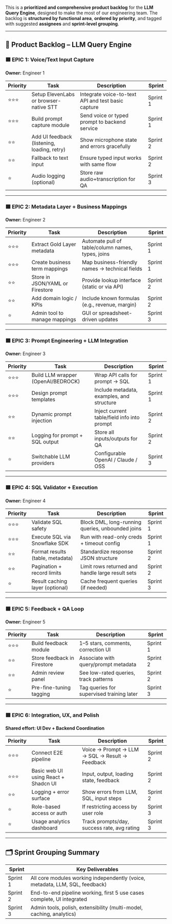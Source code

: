 This is a **prioritized and comprehensive product backlog** for the **LLM Query Engine**, designed to make the most of our engineering team. The backlog is **structured by functional area**, **ordered by priority**, and tagged with suggested **assignees** and **sprint-level grouping**.

------

## 🧾 **Product Backlog – LLM Query Engine**

### 🟩 EPIC 1: Voice/Text Input Capture

**Owner:** Engineer 1

| Priority | Task                                        | Description                                        | Sprint   |
| -------- | ------------------------------------------- | -------------------------------------------------- | -------- |
| ⭐️⭐️⭐️      | Setup ElevenLabs or browser-native STT      | Integrate voice-to-text API and test basic capture | Sprint 1 |
| ⭐️⭐️⭐️      | Build prompt capture module                 | Send voice or typed prompt to backend service      | Sprint 1 |
| ⭐️⭐️       | Add UI feedback (listening, loading, retry) | Show microphone state and errors gracefully        | Sprint 2 |
| ⭐️⭐️       | Fallback to text input                      | Ensure typed input works with same flow            | Sprint 2 |
| ⭐️        | Audio logging (optional)                    | Store raw audio+transcription for QA               | Sprint 3 |

------

### 🟩 EPIC 2: Metadata Layer + Business Mappings

**Owner:** Engineer 2

| Priority | Task                            | Description                                       | Sprint   |
| -------- | ------------------------------- | ------------------------------------------------- | -------- |
| ⭐️⭐️⭐️      | Extract Gold Layer metadata     | Automate pull of table/column names, types, joins | Sprint 1 |
| ⭐️⭐️⭐️      | Create business term mappings   | Map business-friendly names → technical fields    | Sprint 1 |
| ⭐️⭐️       | Store in JSON/YAML or Firestore | Provide lookup interface (static or via API)      | Sprint 2 |
| ⭐️⭐️       | Add domain logic / KPIs         | Include known formulas (e.g., revenue, margin)    | Sprint 2 |
| ⭐️        | Admin tool to manage mappings   | GUI or spreadsheet-driven updates                 | Sprint 3 |

------

### 🟩 EPIC 3: Prompt Engineering + LLM Integration

**Owner:** Engineer 3

| Priority | Task                               | Description                                 | Sprint   |
| -------- | ---------------------------------- | ------------------------------------------- | -------- |
| ⭐️⭐️⭐️      | Build LLM wrapper (OpenAI/BEDROCK) | Wrap API calls for prompt → SQL             | Sprint 1 |
| ⭐️⭐️⭐️      | Design prompt templates            | Include metadata, examples, and structure   | Sprint 1 |
| ⭐️⭐️       | Dynamic prompt injection           | Inject current table/field info into prompt | Sprint 2 |
| ⭐️⭐️       | Logging for prompt + SQL output    | Store all inputs/outputs for QA             | Sprint 2 |
| ⭐️        | Switchable LLM providers           | Configurable OpenAI / Claude / OSS          | Sprint 3 |

------

### 🟩 EPIC 4: SQL Validator + Execution

**Owner:** Engineer 4

| Priority | Task                             | Description                                      | Sprint   |
| -------- | -------------------------------- | ------------------------------------------------ | -------- |
| ⭐️⭐️⭐️      | Validate SQL safety              | Block DML, long-running queries, unbounded joins | Sprint 1 |
| ⭐️⭐️⭐️      | Execute SQL via Snowflake SDK    | Run with read-only creds + timeout config        | Sprint 1 |
| ⭐️⭐️       | Format results (table, metadata) | Standardize response JSON structure              | Sprint 2 |
| ⭐️⭐️       | Pagination + record limits       | Limit rows returned and handle large result sets | Sprint 2 |
| ⭐️        | Result caching layer (optional)  | Cache frequent queries (if needed)               | Sprint 3 |

------

### 🟩 EPIC 5: Feedback + QA Loop

**Owner:** Engineer 5

| Priority | Task                        | Description                               | Sprint   |
| -------- | --------------------------- | ----------------------------------------- | -------- |
| ⭐️⭐️⭐️      | Build feedback module       | 1–5 stars, comments, correction UI        | Sprint 1 |
| ⭐️⭐️       | Store feedback in Firestore | Associate with query/prompt metadata      | Sprint 2 |
| ⭐️⭐️       | Admin review panel          | See low-rated queries, track patterns     | Sprint 2 |
| ⭐️        | Pre-fine-tuning tagging     | Tag queries for supervised training later | Sprint 3 |

------

### 🟩 EPIC 6: Integration, UX, and Polish

**Shared effort: UI Dev + Backend Coordination**

| Priority | Task                                 | Description                                    | Sprint   |
| -------- | ------------------------------------ | ---------------------------------------------- | -------- |
| ⭐️⭐️⭐️      | Connect E2E pipeline                 | Voice → Prompt → LLM → SQL → Result → Feedback | Sprint 2 |
| ⭐️⭐️⭐️      | Basic web UI using React + Shadcn UI | Input, output, loading state, feedback         | Sprint 2 |
| ⭐️⭐️       | Logging + error surface              | Show errors from LLM, SQL, input steps         | Sprint 2 |
| ⭐️        | Role-based access or auth            | If restricting access by user role             | Sprint 3 |
| ⭐️        | Usage analytics dashboard            | Track prompts/day, success rate, avg rating    | Sprint 3 |

------

## 🗂️ Sprint Grouping Summary

| Sprint   | Key Deliverables                                             |
| -------- | ------------------------------------------------------------ |
| Sprint 1 | All core modules working independently (voice, metadata, LLM, SQL, feedback) |
| Sprint 2 | End-to-end pipeline working, first 5 use cases complete, UI integrated |
| Sprint 3 | Admin tools, polish, extensibility (multi-model, caching, analytics) |


